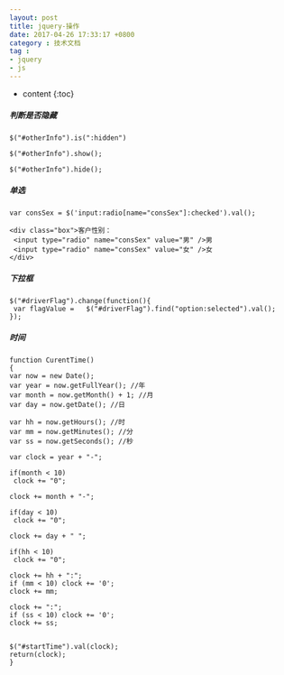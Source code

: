 ```yaml
---
layout: post
title: jquery-操作
date: 2017-04-26 17:33:17 +0800
category : 技术文档
tag :
- jquery
- js
---
```

* content
{:toc}

##### 判断是否隐藏
    $("#otherInfo").is(":hidden")
     
    $("#otherInfo").show();
     
    $("#otherInfo").hide();

##### 单选
    var consSex = $('input:radio[name="consSex"]:checked').val();
    
    <div class="box">客户性别：
     <input type="radio" name="consSex" value="男" />男
     <input type="radio" name="consSex" value="女" />女
    </div>

##### 下拉框
    $("#driverFlag").change(function(){
     var flagValue =   $("#driverFlag").find("option:selected").val();
    });

##### 时间
    function CurentTime()
    {
    var now = new Date();
    var year = now.getFullYear(); //年
    var month = now.getMonth() + 1; //月
    var day = now.getDate(); //日
    
    var hh = now.getHours(); //时
    var mm = now.getMinutes(); //分
    var ss = now.getSeconds(); //秒
    
    var clock = year + "-";
      
    if(month < 10)
     clock += "0";
      
    clock += month + "-";
      
    if(day < 10)
     clock += "0";
      
    clock += day + " ";
      
    if(hh < 10)
     clock += "0";
      
    clock += hh + ":";
    if (mm < 10) clock += '0';
    clock += mm;
    
    clock += ":";
    if (ss < 10) clock += '0';
    clock += ss;
    
    
    $("#startTime").val(clock);
    return(clock);
    }

####